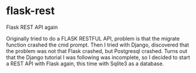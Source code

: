 # flask-rest
Flask REST API again

Originally tried to do a FLASK RESTFUL API, problem is that the migrate function crashed the cmd prompt.
Then I tried with Django, discovered that the problem was not that Flask crashed, but Postgresql crashed. Turns out that the Django tutorial I was following was incomplete, so I decided to start a REST API with Flask again, this time with Sqlite3 as a database.
